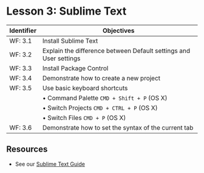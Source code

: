 # Lesson 3: Sublime Text

Identifier   | Objectives
-------------|------------
WF: 3.1      | Install Sublime Text 
WF: 3.2      | Explain the difference between Default settings and User settings
WF: 3.3      | Install Package Control
WF: 3.4      | Demonstrate how to create a new project
WF: 3.5      | Use basic keyboard shortcuts
             | &bull; Command Palette `CMD + Shift + P` (OS X)
             | &bull; Switch Projects `CMD + CTRL + P` (OS X)
             | &bull; Switch Files `CMD + P` (OS X)
WF: 3.6      | Demonstrate how to set the syntax of the current tab

## Resources
- See our [Sublime Text Guide](Guide.md)